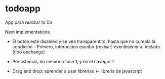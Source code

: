 # todoapp

App para realizar to Do

Next implementations:

- El botón esté disabled y se vea transparentito, hasta que no cumpla la condición - Primero, interaccion escribir (revisar) eventlisener al teclado (tipo onchange)

- Persistencia, en memoria fase 1, y en el navegor 2

- Drag and drop: aprender a usar librerías <- libreria de javascript
